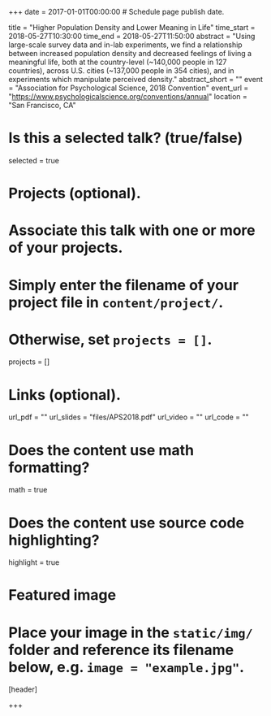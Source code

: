 +++
date = 2017-01-01T00:00:00  # Schedule page publish date.

title = "Higher Population Density and Lower Meaning in Life"
time_start = 2018-05-27T10:30:00
time_end = 2018-05-27T11:50:00
abstract = "Using large-scale survey data and in-lab experiments, we find a relationship between increased population density and decreased feelings of living a meaningful life, both at the country-level (~140,000 people in 127 countries), across U.S. cities (~137,000 people in 354 cities), and in experiments which manipulate perceived density."
abstract_short = ""
event = "Association for Psychological Science, 2018 Convention"
event_url = "https://www.psychologicalscience.org/conventions/annual"
location = "San Francisco, CA"

# Is this a selected talk? (true/false)
selected = true

# Projects (optional).
#   Associate this talk with one or more of your projects.
#   Simply enter the filename of your project file in `content/project/`.
#   Otherwise, set `projects = []`.
projects = []

# Links (optional).
url_pdf = ""
url_slides = "files/APS2018.pdf"
url_video = ""
url_code = ""

# Does the content use math formatting?
math = true

# Does the content use source code highlighting?
highlight = true

# Featured image
# Place your image in the `static/img/` folder and reference its filename below, e.g. `image = "example.jpg"`.
[header]

+++

